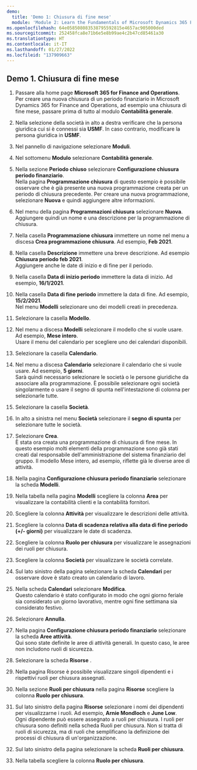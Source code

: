 ```yaml
---
demo:
  title: 'Demo 1: Chiusura di fine mese'
  module: 'Module 2: Learn the Fundamentals of Microsoft Dynamics 365 Finance'
ms.openlocfilehash: 64e058508083538795592815e4657ac905000ded
ms.sourcegitcommit: 252458fca8e71b6e5e8b99ae4c2b47cd85461a30
ms.translationtype: HT
ms.contentlocale: it-IT
ms.lasthandoff: 01/27/2022
ms.locfileid: "137909663"
---
```

## <a name="demo-1---month-end-close"></a>Demo 1. Chiusura di fine mese

1. Passare alla home page **Microsoft 365 for Finance and Operations**.  
    Per creare una nuova chiusura di un periodo finanziario in Microsoft Dynamics 365 for Finance and Operations, ad esempio una chiusura di fine mese, passare prima di tutto al modulo **Contabilità generale**.

1. Nella selezione della società in alto a destra verificare che la persona giuridica cui si è connessi sia **USMF**. In caso contrario, modificare la persona giuridica in **USMF**.

1. Nel pannello di navigazione selezionare **Moduli**.

1. Nel sottomenu **Modulo** selezionare **Contabilità generale**.

1. Nella sezione **Periodo chiuso** selezionare **Configurazione chiusura periodo finanziario**.  
    Nella pagina **Programmazione chiusura** di questo esempio è possibile osservare che è già presente una nuova programmazione creata per un periodo di chiusura precedente. Per creare una nuova programmazione, selezionare **Nuova** e quindi aggiungere altre informazioni.

1. Nel menu della pagina **Programmazioni chiusura** selezionare **Nuova**.  
    Aggiungere quindi un nome e una descrizione per la programmazione di chiusura.

1. Nella casella **Programmazione chiusura** immettere un nome nel menu a discesa **Crea programmazione chiusura**. Ad esempio, **Feb 2021**.

1. Nella casella **Descrizione** immettere una breve descrizione. Ad esempio **Chiusura periodo feb 2021**.  
    Aggiungere anche le date di inizio e di fine per il periodo.

1. Nella casella **Data di inizio periodo** immettere la data di inizio. Ad esempio, **16/1/2021**.

1. Nella casella **Data di fine periodo** immettere la data di fine. Ad esempio, **15/2/2021**.  
    Nel menu **Modelli** selezionare uno dei modelli creati in precedenza.

1. Selezionare la casella **Modello**.

1. Nel menu a discesa **Modelli** selezionare il modello che si vuole usare. Ad esempio, **Mese intero**.  
    Usare il menu del calendario per scegliere uno dei calendari disponibili.

1. Selezionare la casella **Calendario**.

1. Nel menu a discesa **Calendario** selezionare il calendario che si vuole usare. Ad esempio, **5 giorni**.  
Sarà quindi necessario selezionare le società o le persone giuridiche da associare alla programmazione. È possibile selezionare ogni società singolarmente o usare il segno di spunta nell'intestazione di colonna per selezionarle tutte.

1. Selezionare la casella **Società**.

1. In alto a sinistra nel menu **Società** selezionare il **segno di spunta** per selezionare tutte le società.

1. Selezionare **Crea**.  
    È stata ora creata una programmazione di chiusura di fine mese. In questo esempio molti elementi della programmazione sono già stati creati dal responsabile dell'amministrazione del sistema finanziario del gruppo. Il modello Mese intero, ad esempio, riflette già le diverse aree di attività.

1. Nella pagina **Configurazione chiusura periodo finanziario** selezionare la scheda **Modelli**.

1. Nella tabella nella pagina **Modelli** scegliere la colonna **Area** per visualizzare la contabilità clienti e la contabilità fornitori.

1. Scegliere la colonna **Attività** per visualizzare le descrizioni delle attività.

1. Scegliere la colonna **Data di scadenza relativa alla data di fine periodo (+/- giorni)** per visualizzare le date di scadenza.

1. Scegliere la colonna **Ruolo per chiusura** per visualizzare le assegnazioni dei ruoli per chiusura.

1. Scegliere la colonna **Società** per visualizzare le società correlate.

1. Sul lato sinistro della pagina selezionare la scheda **Calendari** per osservare dove è stato creato un calendario di lavoro.

1. Nella scheda **Calendari** selezionare **Modifica**.  
    Questo calendario è stato configurato in modo che ogni giorno feriale sia considerato un giorno lavorativo, mentre ogni fine settimana sia considerato festivo.

1. Selezionare **Annulla**.

1. Nella pagina **Configurazione chiusura periodo finanziario** selezionare la scheda **Aree attività**.  
    Qui sono state definite le aree di attività generali. In questo caso, le aree non includono ruoli di sicurezza.

1. Selezionare la scheda **Risorse** .

1. Nella pagina Risorse è possibile visualizzare singoli dipendenti e i rispettivi ruoli per chiusura assegnati.

1. Nella sezione **Ruoli per chiusura** nella pagina **Risorse** scegliere la colonna **Ruolo per chiusura**.

1. Sul lato sinistro della pagina **Risorse** selezionare i nomi dei dipendenti per visualizzarne i ruoli. Ad esempio, **Arnie Mondloch** e **June Low**.  
    Ogni dipendente può essere assegnato a ruoli per chiusura. I ruoli per chiusura sono definiti nella scheda Ruoli per chiusura. Non si tratta di ruoli di sicurezza, ma di ruoli che semplificano la definizione dei processi di chiusura di un'organizzazione.

1. Sul lato sinistro della pagina selezionare la scheda **Ruoli per chiusura**.

1. Nella tabella scegliere la colonna **Ruolo per chiusura**.
